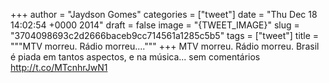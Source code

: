
+++
author = "Jaydson Gomes"
categories = ["tweet"]
date = "Thu Dec 18 14:02:54 +0000 2014"
draft = false
image = "{TWEET_IMAGE}"
slug = "3704098693c2d2666baceb9cc714561a1285c5b5"
tags = ["tweet"]
title = """MTV morreu. Rádio morreu...."""
+++
MTV morreu. Rádio morreu. Brasil é piada em tantos aspectos, e na música... sem comentários http://t.co/MTcnhrJwN1
